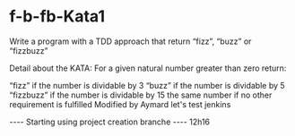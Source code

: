 # f-b-fb-Kata1
Write a program with a TDD approach that return “fizz”, “buzz” or “fizzbuzz”

Detail about the KATA:
For a given natural number greater than zero return:

“fizz” if the number is dividable by 3
“buzz” if the number is dividable by 5
“fizzbuzz” if the number is dividable by 15
the same number if no other requirement is fulfilled
Modified by Aymard let's test jenkins

---- Starting using project creation branche ---- 12h16
